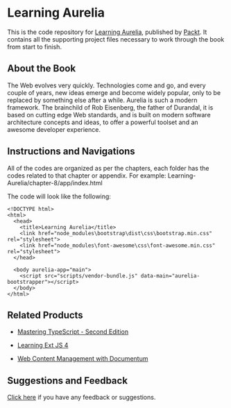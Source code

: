 # Learning Aurelia
This is the code repository for [Learning Aurelia](https://www.packtpub.com/web-development/learning-aurelia?utm_source=github&utm_medium=repository&utm_campaign=9781785889677), published by [Packt](https://www.packtpub.com). It contains all the supporting project files necessary to work through the book from start to finish.

## About the Book
The Web evolves very quickly. Technologies come and go, and every couple of years, new
ideas emerge and become widely popular, only to be replaced by something else after a
while.
Aurelia is such a modern framework. The brainchild of Rob Eisenberg, the father of
Durandal, it is based on cutting edge Web standards, and is built on modern software
architecture concepts and ideas, to offer a powerful toolset and an awesome developer
experience.

## Instructions and Navigations
All of the codes are organized as per the chapters, each folder has the codes related to that chapter or appendix.
For example: Learning-Aurelia/chapter-8/app/index.html

The code will look like the following:

```
<!DOCTYPE html>
<html>
  <head>
    <title>Learning Aurelia</title>
    <link href="node_modules\bootstrap\dist\css\bootstrap.min.css" rel="stylesheet">
    <link href="node_modules\font-awesome\css\font-awesome.min.css" rel="stylesheet">
  </head>

  <body aurelia-app="main">
    <script src="scripts/vendor-bundle.js" data-main="aurelia-bootstrapper"></script>
  </body>
</html>
```

## Related Products
* [Mastering TypeScript - Second Edition](https://www.packtpub.com/application-development/mastering-typescript-second-edition?utm_source=GitHub&utm_campaign=9781786468710&utm_medium=repository)

* [Learning Ext JS 4](https://www.packtpub.com/web-development/learning-ext-js-4?utm_source=GitHub&utm_campaign=9781849516846&utm_medium=repository)

* [Web Content Management with Documentum](https://www.packtpub.com/web-development/web-content-management-documentum?utm_source=GitHub&utm_campaign=9781849516846&utm_medium=repository)

## Suggestions and Feedback
[Click here](https://docs.google.com/forms/d/e/1FAIpQLSe5qwunkGf6PUvzPirPDtuy1Du5Rlzew23UBp2S-P3wB-GcwQ/viewform) if you have any feedback or suggestions.
